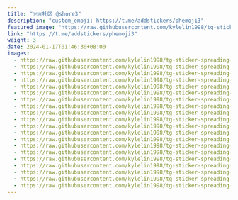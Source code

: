 ```yaml
---
title: "🇵🇭社区 @shore3"
description: "custom_emoji: https://t.me/addstickers/phemoji3"
featured_image: "https://raw.githubusercontent.com/kylelin1998/tg-sticker-spreading-worldwide-images/main/img/bce70c5d-a240-410d-a0f1-900984d1b2d4.jpg"
link: "https://t.me/addstickers/phemoji3"
weight: 3
date: 2024-01-17T01:46:30+08:00
images:
  - https://raw.githubusercontent.com/kylelin1998/tg-sticker-spreading-worldwide-images/main/img/bce70c5d-a240-410d-a0f1-900984d1b2d4.jpg
  - https://raw.githubusercontent.com/kylelin1998/tg-sticker-spreading-worldwide-images/main/img/f5ae6084-be41-4c16-8d3e-13e57a72f720.jpg
  - https://raw.githubusercontent.com/kylelin1998/tg-sticker-spreading-worldwide-images/main/img/ddb2048e-27ab-4a4e-968c-4b5013a01cdf.jpg
  - https://raw.githubusercontent.com/kylelin1998/tg-sticker-spreading-worldwide-images/main/img/596b9748-3a77-414c-9825-5ddec384c65a.jpg
  - https://raw.githubusercontent.com/kylelin1998/tg-sticker-spreading-worldwide-images/main/img/97d050a8-5797-491f-980b-3370f4ce5ee9.jpg
  - https://raw.githubusercontent.com/kylelin1998/tg-sticker-spreading-worldwide-images/main/img/f9074854-eb3d-454c-8667-02826690c8d7.jpg
  - https://raw.githubusercontent.com/kylelin1998/tg-sticker-spreading-worldwide-images/main/img/e108d92a-6cc0-4c6b-b988-d34e7b79c1b8.jpg
  - https://raw.githubusercontent.com/kylelin1998/tg-sticker-spreading-worldwide-images/main/img/d593853a-fc7d-4f9d-8470-fba8e494cdf0.jpg
  - https://raw.githubusercontent.com/kylelin1998/tg-sticker-spreading-worldwide-images/main/img/7288fffc-6e7b-466f-b980-c1278b00b382.jpg
  - https://raw.githubusercontent.com/kylelin1998/tg-sticker-spreading-worldwide-images/main/img/13c63828-4d3a-4925-94b6-3dec78064fc0.jpg
  - https://raw.githubusercontent.com/kylelin1998/tg-sticker-spreading-worldwide-images/main/img/dfb75c6a-9969-45ed-8cd1-d38cd95ccbf0.jpg
  - https://raw.githubusercontent.com/kylelin1998/tg-sticker-spreading-worldwide-images/main/img/69cac4ab-4f65-4869-85cc-6c7fe2207514.jpg
  - https://raw.githubusercontent.com/kylelin1998/tg-sticker-spreading-worldwide-images/main/img/e528b080-9691-44d2-a598-a5829542cc5c.jpg
  - https://raw.githubusercontent.com/kylelin1998/tg-sticker-spreading-worldwide-images/main/img/8e020e3f-545d-43cb-9c01-d9bb57318bcd.jpg
  - https://raw.githubusercontent.com/kylelin1998/tg-sticker-spreading-worldwide-images/main/img/96d48f76-6f7e-4d87-b3bc-ae6f97f06865.jpg
  - https://raw.githubusercontent.com/kylelin1998/tg-sticker-spreading-worldwide-images/main/img/b3a2d1d3-cfde-49b8-8537-385087635ed9.jpg
  - https://raw.githubusercontent.com/kylelin1998/tg-sticker-spreading-worldwide-images/main/img/ff780839-2811-40c0-ab08-5ac60fbb6507.jpg
  - https://raw.githubusercontent.com/kylelin1998/tg-sticker-spreading-worldwide-images/main/img/22e3c453-a6c6-417f-b38a-c938099613b6.jpg
  - https://raw.githubusercontent.com/kylelin1998/tg-sticker-spreading-worldwide-images/main/img/0975b2dd-aa8d-48c0-878a-4896d2409084.jpg
  - https://raw.githubusercontent.com/kylelin1998/tg-sticker-spreading-worldwide-images/main/img/7b7e5e57-9f8d-4864-ac51-77817b4454a4.jpg
---
```

